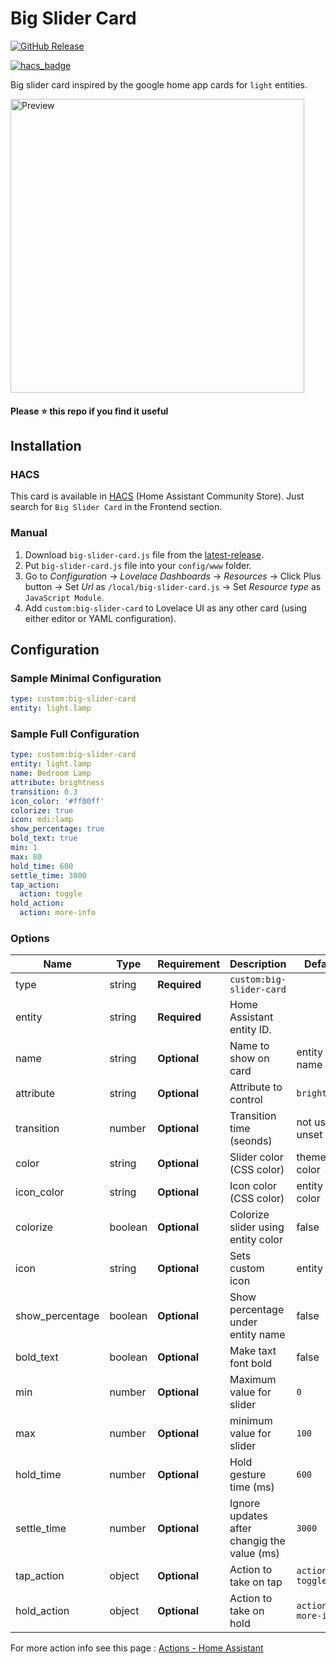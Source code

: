 # Big Slider Card
[![GitHub Release][releases-shield]][releases]
<!-- [![hacs_badge](https://img.shields.io/badge/HACS-default-orange.svg?style=for-the-badge)](https://github.com/custom-components/hacs) -->
[![hacs_badge](https://img.shields.io/badge/HACS-Default-41BDF5.svg?style=for-the-badge)](https://github.com/hacs/integration)

Big slider card inspired by the google home app cards for `light` entities.

<picture>
  <source media="(prefers-color-scheme: dark)" srcset="https://raw.githubusercontent.com/nicufarmache/lovelace-big-slider-card/master/prev-dark.gif">
  <img width="470" alt="Preview" src="https://raw.githubusercontent.com/nicufarmache/lovelace-big-slider-card/master/prev-light.gif">
</picture>

#### Please ⭐️ this repo if you find it useful


## Installation

### HACS
This card is available in [HACS][hacs] (Home Assistant Community Store).
Just search for `Big Slider Card` in the Frontend section.

### Manual

1. Download `big-slider-card.js` file from the [latest-release].
2. Put `big-slider-card.js` file into your `config/www` folder.
3. Go to _Configuration_ → _Lovelace Dashboards_ → _Resources_ → Click Plus button → Set _Url_ as `/local/big-slider-card.js` → Set _Resource type_ as `JavaScript Module`.
4. Add `custom:big-slider-card` to Lovelace UI as any other card (using either editor or YAML configuration).

## Configuration
### Sample Minimal Configuration
```yaml
type: custom:big-slider-card
entity: light.lamp
```
### Sample Full Configuration
```yaml
type: custom:big-slider-card
entity: light.lamp
name: Bedroom Lamp
attribute: brightness
transition: 0.3
icon_color: '#ff00ff'
colorize: true
icon: mdi:lamp
show_percentage: true
bold_text: true
min: 1
max: 80
hold_time: 600
settle_time: 3000
tap_action:
  action: toggle
hold_action:
  action: more-info
```

### Options

| Name              | Type    | Requirement  | Description                                 | Default             |
| ----------------- | ------- | ------------ | ------------------------------------------- | ------------------- |
| type              | string  | **Required** | `custom:big-slider-card`                    |                     |
| entity            | string  | **Required** | Home Assistant entity ID.                   |                     |
| name              | string  | **Optional** | Name to show on card                        | entity name         |
| attribute         | string  | **Optional** | Attribute to control                        | `brightness`        |
| transition        | number  | **Optional** | Transition time (seonds)                    | not used if unset   |
| color             | string  | **Optional** | Slider color (CSS color)                    | theme color         |
| icon_color        | string  | **Optional** | Icon color (CSS color)                      | entity color        |
| colorize          | boolean | **Optional** | Colorize slider using entity color          | false               |
| icon              | string  | **Optional** | Sets custom icon                            | entity icon         |
| show_percentage   | boolean | **Optional** | Show percentage under entity name           | false               |
| bold_text         | boolean | **Optional** | Make taxt font bold                         | false               |
| min               | number  | **Optional** | Maximum value for slider                    | `0`                 |
| max               | number  | **Optional** | minimum value for slider                    | `100`               |
| hold_time         | number  | **Optional** | Hold gesture time (ms)                      | `600`               |
| settle_time       | number  | **Optional** | Ignore updates after changig the value (ms) | `3000`              |
| tap_action        | object  | **Optional** | Action to take on tap                       | `action: toggle`    |
| hold_action       | object  | **Optional** | Action to take on hold                      | `action: more-info` |

For more action info see this page : [Actions - Home Assistant][actions]

<!-- References -->
[hacs]: https://hacs.xyz
[latest-release]: https://github.com/nicufarmache/lovelace-big-slider-card/releases/latest
[releases-shield]: https://img.shields.io/github/v/release/nicufarmache/lovelace-big-slider-card.svg?style=for-the-badge
[releases]: https://github.com/nicufarmache/lovelace-big-slider-card/releases
[icon-minimal]: https://raw.githubusercontent.com/nicufarmache/lovelace-big-slider-card/main/assets/grid-full-width.png
[actions]: https://www.home-assistant.io/dashboards/actions/
